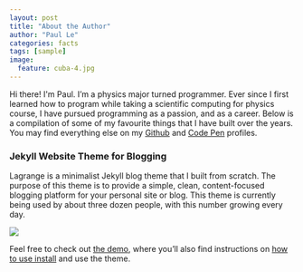 ```yaml
---
layout: post
title: "About the Author"
author: "Paul Le"
categories: facts
tags: [sample]
image:
  feature: cuba-4.jpg
---
```


Hi there! I'm Paul. I’m a physics major turned programmer. Ever since I first learned how to program while taking a scientific computing for physics course, I have pursued programming as a passion, and as a career. Below is a compilation of some of my favourite things that I have built over the years. You may find everything else on my <a href="http://github.com/lenpaul" target="_blank">Github</a> and <a href="https://codepen.io/lenpaul" target="_blank">Code Pen</a> profiles.

### Jekyll Website Theme for Blogging

Lagrange is a minimalist Jekyll blog theme that I built from scratch. The purpose of this theme is to provide a simple, clean, content-focused blogging platform for your personal site or blog. This theme is currently being used by about three dozen people, with this number growing every day.

<img src="{{ site.github.url }}/assets/img/demo.jpg">

Feel free to check out <a href="https://lenpaul.github.io/Lagrange/" target="_blank">the demo</a>, where you’ll also find instructions on <a href="https://lenpaul.github.io/Lagrange/journal/Installation-Guide.html">how to use install</a> and use the theme.
